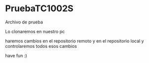 # PruebaTC1002S

Archivo de prueba

Lo clonaremos en nuestro pc

haremos cambios en el repositorio remoto y en el repositorio local y controlaremos todos esos cambios

have fun :)
